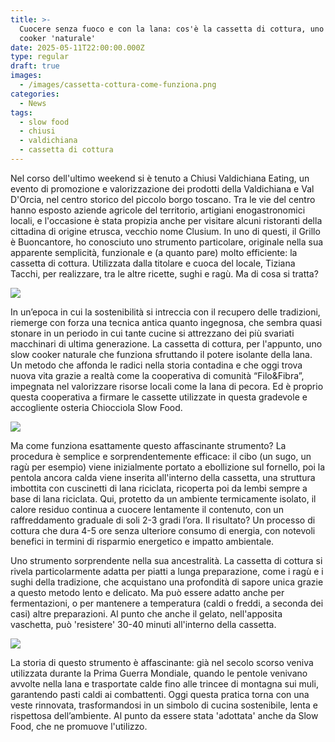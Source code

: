 ```yaml
---
title: >-
  Cuocere senza fuoco e con la lana: cos'è la cassetta di cottura, uno slow
  cooker 'naturale'
date: 2025-05-11T22:00:00.000Z
type: regular
draft: true
images:
  - /images/cassetta-cottura-come-funziona.png
categories:
  - News
tags:
  - slow food
  - chiusi
  - valdichiana
  - cassetta di cottura
---
```


Nel corso dell'ultimo weekend si è tenuto a Chiusi Valdichiana Eating, un evento di promozione e valorizzazione dei prodotti della Valdichiana e Val D'Orcia, nel centro storico del piccolo borgo toscano. Tra le vie del centro hanno esposto aziende agricole del territorio, artigiani enogastronomici locali, e l'occasione è stata propizia anche per visitare alcuni ristoranti della cittadina di origine etrusca, vecchio nome Clusium. In uno di questi, il Grillo è Buoncantore, ho conosciuto uno strumento particolare, originale nella sua apparente semplicità, funzionale e (a quanto pare) molto efficiente: la cassetta di cottura. Utilizzata dalla titolare e cuoca del locale, Tiziana Tacchi, per realizzare, tra le altre ricette, sughi e ragù. Ma di cosa si tratta? 

![](/images/grillo-buoncantore-chiusi.jpg)

In un’epoca in cui la sostenibilità si intreccia con il recupero delle tradizioni, riemerge con forza una tecnica antica quanto ingegnosa, che sembra quasi stonare in un periodo in cui tante cucine si attrezzano dei più svariati macchinari di ultima generazione. La cassetta di cottura, per l'appunto, uno slow cooker naturale che funziona sfruttando il potere isolante della lana. Un metodo che affonda le radici nella storia contadina e che oggi trova nuova vita grazie a realtà come la cooperativa di comunità “Filo\&Fibra”, impegnata nel valorizzare risorse locali come la lana di pecora. Ed è proprio questa cooperativa a firmare le cassette utilizzate in questa gradevole e accogliente osteria Chiocciola Slow Food.

![](</images/cassetta di cottura.png>)

Ma come funziona esattamente questo affascinante strumento? La procedura è semplice e sorprendentemente efficace: il cibo (un sugo, un ragù per esempio) viene inizialmente portato a ebollizione sul fornello, poi la pentola ancora calda viene inserita all'interno della cassetta, una struttura imbottita con cuscinetti di lana riciclata, ricoperta poi da lembi sempre a base di lana riciclata. Qui, protetto da un ambiente termicamente isolato, il calore residuo continua a cuocere lentamente il contenuto, con un raffreddamento graduale di soli 2-3 gradi l’ora. Il risultato? Un processo di cottura che dura 4-5 ore senza ulteriore consumo di energia, con notevoli benefici in termini di risparmio energetico e impatto ambientale.

Uno strumento sorprendente nella sua ancestralità. La cassetta di cottura si rivela particolarmente adatta per piatti a lunga preparazione, come i ragù e i sughi della tradizione, che acquistano una profondità di sapore unica grazie a questo metodo lento e delicato. Ma può essere adatto anche per fermentazioni, o per mantenere a temperatura (caldi o freddi, a seconda dei casi) altre preparazioni. Al punto che anche il gelato, nell'apposita vaschetta, può 'resistere' 30-40 minuti all'interno della cassetta. 

![](/images/valdichiana-pici-ragù.png)

La storia di questo strumento è affascinante: già nel secolo scorso veniva utilizzata durante la Prima Guerra Mondiale, quando le pentole venivano avvolte nella lana e trasportate calde fino alle trincee di montagna sui muli, garantendo pasti caldi ai combattenti. Oggi questa pratica torna con una veste rinnovata, trasformandosi in un simbolo di cucina sostenibile, lenta e rispettosa dell’ambiente. Al punto da essere stata 'adottata' anche da Slow Food, che ne promuove l'utilizzo.
